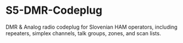 # S5-DMR-Codeplug
DMR &amp; Analog radio codeplug for Slovenian HAM operators, including repeaters, simplex channels, talk groups, zones, and scan lists.
